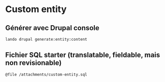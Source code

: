 # Custom entity

## Générer avec Drupal console

```bash
lando drupal generate:entity:content
```

## Fichier SQL starter \(translatable, fieldable, mais non revisionable\)

```text
@file /attachments/custom-entity.sql
```

